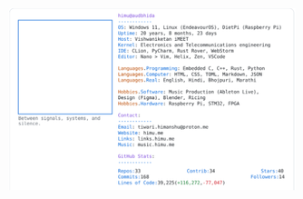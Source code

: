 <a href="https://github.com/HimuCodes">
  <picture>
    <source media="(prefers-color-scheme: dark)" srcset="https://raw.githubusercontent.com/HimuCodes/HimuCodes/main/dark.svg?b=1760067051">
    <img alt="HimuCodes's GitHub Profile README" src="https://raw.githubusercontent.com/HimuCodes/HimuCodes/main/light.svg?b=1760067051">
  </picture>
</a>
